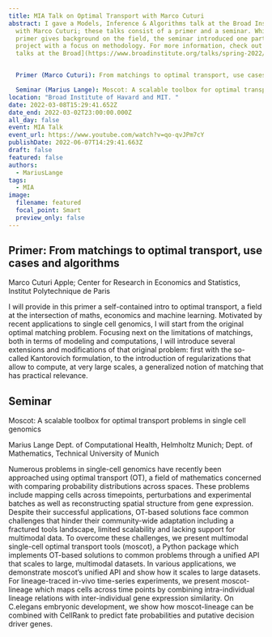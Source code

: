 ```yaml
---
title: MIA Talk on Optimal Transport with Marco Cuturi
abstract: I gave a Models, Inference & Algorithms talk at the Broad Institute jointly
  with Marco Cuturi; these talks consist of a primer and a seminar. While the
  primer gives background on the field, the seminar introduced one particular
  project with a focus on methodology. For more information, check out [MIA
  talks at the Broad](https://www.broadinstitute.org/talks/spring-2022/mia).


  Primer (Marco Cuturi): From matchings to optimal transport, use cases and algorithms

  Seminar (Marius Lange): Moscot: A scalable toolbox for optimal transport problems in single cell genomics
location: "Broad Institute of Havard and MIT. "
date: 2022-03-08T15:29:41.652Z
date_end: 2022-03-02T23:00:00.000Z
all_day: false
event: MIA Talk
event_url: https://www.youtube.com/watch?v=qo-qvJPm7cY
publishDate: 2022-06-07T14:29:41.663Z
draft: false
featured: false
authors:
  - MariusLange
tags:
  - MIA
image:
  filename: featured
  focal_point: Smart
  preview_only: false
---
```

## Primer: From matchings to optimal transport, use cases and algorithms

Marco Cuturi
Apple; Center for Research in Economics and Statistics, Institut Polytechnique de Paris

I will provide in this primer a self-contained intro to optimal transport, a field at the intersection of maths, economics and machine learning. Motivated by recent applications to single cell genomics, I will start from the original optimal matching problem. Focusing next on the limitations of matchings, both in terms of modeling and computations, I will introduce several extensions and modifications of that original problem: first with the so-called Kantorovich formulation, to the introduction of regularizations that allow to compute, at very large scales, a generalized notion of matching that has practical relevance.

## Seminar
Moscot: A scalable toolbox for optimal transport problems in single cell genomics

Marius Lange
Dept. of Computational Health, Helmholtz Munich; Dept. of Mathematics, Technical University of Munich

Numerous problems in single-cell genomics have recently been approached using optimal transport (OT), a field of mathematics concerned with comparing probability distributions across spaces. These problems include mapping cells across timepoints, perturbations and experimental batches as well as reconstructing spatial structure from gene expression. Despite their successful applications, OT-based solutions face common challenges that hinder their community-wide adaptation including a fractured tools landscape, limited scalability and lacking support for multimodal data. To overcome these challenges, we present multimodal single-cell optimal transport tools (moscot), a Python package which implements OT-based solutions to common problems through a unified API that scales to large, multimodal datasets. In various applications, we demonstrate moscot’s unified API and show how it scales to large datasets. For lineage-traced in-vivo time-series experiments, we present moscot-lineage which maps cells across time points by combining intra-individual lineage relations with inter-individual gene expression similarity. On C.elegans embryonic development, we show how moscot-lineage can be combined with CellRank to predict fate probabilities and putative decision driver genes.
